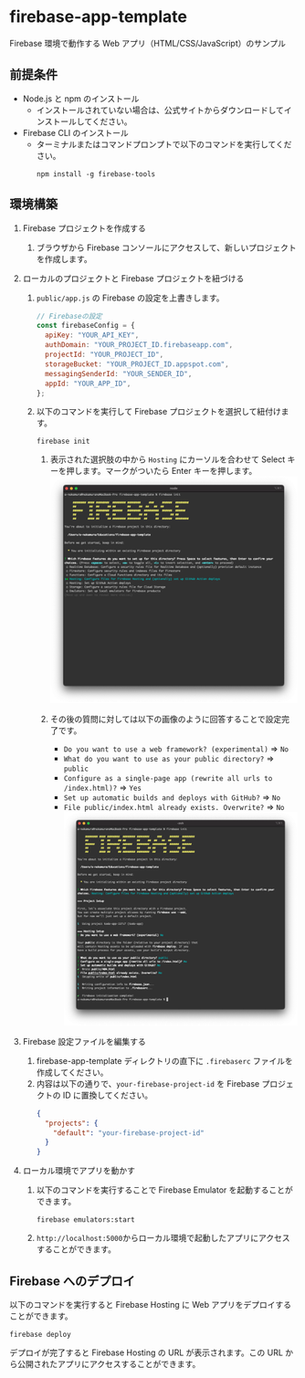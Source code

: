 # firebase-app-template

Firebase 環境で動作する Web アプリ（HTML/CSS/JavaScript）のサンプル

## 前提条件

- Node.js と npm のインストール
  - インストールされていない場合は、公式サイトからダウンロードしてインストールしてください。
- Firebase CLI のインストール
  - ターミナルまたはコマンドプロンプトで以下のコマンドを実行してください。
    ```
    npm install -g firebase-tools
    ```

## 環境構築

1. Firebase プロジェクトを作成する
   1. ブラウザから Firebase コンソールにアクセスして、新しいプロジェクトを作成します。
1. ローカルのプロジェクトと Firebase プロジェクトを紐づける

   1. `public/app.js` の Firebase の設定を上書きします。
      ```js public/app.js
      // Firebaseの設定
      const firebaseConfig = {
        apiKey: "YOUR_API_KEY",
        authDomain: "YOUR_PROJECT_ID.firebaseapp.com",
        projectId: "YOUR_PROJECT_ID",
        storageBucket: "YOUR_PROJECT_ID.appspot.com",
        messagingSenderId: "YOUR_SENDER_ID",
        appId: "YOUR_APP_ID",
      };
      ```
   1. 以下のコマンドを実行して Firebase プロジェクトを選択して紐付けます。

      ```
      firebase init
      ```

      1. 表示された選択肢の中から `Hosting` にカーソルを合わせて Select キーを押します。マークがついたら Enter キーを押します。
         ![readme-01.png](img/readme-01.png)
      1. その後の質問に対しては以下の画像のように回答することで設定完了です。

         - `Do you want to use a web framework? (experimental)` => `No`
         - `What do you want to use as your public directory?` => `public`
         - `Configure as a single-page app (rewrite all urls to /index.html)?` => `Yes`
         - `Set up automatic builds and deploys with GitHub?` => `No`
         - `File public/index.html already exists. Overwrite?` => `No`
           ![readme-02.png](img/readme-02.png)

1. Firebase 設定ファイルを編集する
   1. firebase-app-template ディレクトリの直下に `.firebaserc` ファイルを作成してください。
   1. 内容は以下の通りで、`your-firebase-project-id` を Firebase プロジェクトの ID に置換してください。
      ```json
      {
        "projects": {
          "default": "your-firebase-project-id"
        }
      }
      ```
1. ローカル環境でアプリを動かす
   1. 以下のコマンドを実行することで Firebase Emulator を起動することができます。
      ```
      firebase emulators:start
      ```
   1. `http://localhost:5000`からローカル環境で起動したアプリにアクセスすることができます。

## Firebase へのデプロイ

以下のコマンドを実行すると Firebase Hosting に Web アプリをデプロイすることができます。

```
firebase deploy
```

デプロイが完了すると Firebase Hosting の URL が表示されます。この URL から公開されたアプリにアクセスすることができます。
